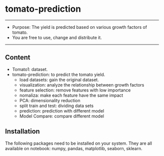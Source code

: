 # tomato-prediction

---
- Purpose: The yield is predicted based on various growth factors of tomato.
- You are free to use, change and distribute it.

---

Content
---
* Tomato1: dataset.
* tomato-prediction: to predict the tomato yield.
  - load datasets: gain the original dataset.
  - visualization: analyze the relationship between growth factors 
  - feature selection: remove features with low importance
  - nomaliza: make each feature have the same impact
  - PCA: dimensionality reduction
  - split train and test: dividing data sets
  - prediction: prediction with different model
  - Model Compare: compare different model
  

Installation
---
The following packages need to be installed on your system. They are all available on notebook: numpy, pandas, matplotlib, seaborn, sklearn.


